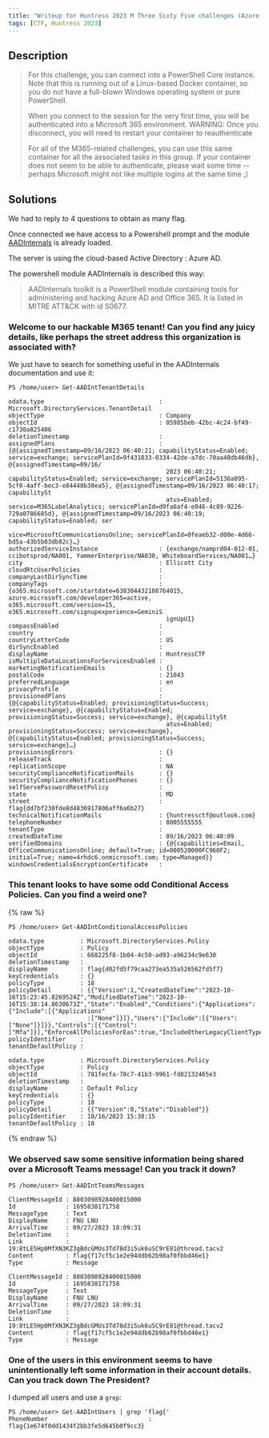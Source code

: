 ```yaml
---
title: "Writeup for Huntress 2023 M Three Sixty Five challenges (Azure AD)"
tags: [CTF, Huntress 2023]
---
```


## Description

> For this challenge, you can connect into a PowerShell Core instance. Note that this is running out of a Linux-based Docker container, so you do not have a full-blown Windows operating system or pure PowerShell.
> 
> When you connect to the session for the very first time, you will be authenticated into a Microsoft 365 environment. WARNING: Once you disconnect, you will need to restart your container to reauthenticate
> 
> For all of the M365-related challenges, you can use this same container for all the associated tasks in this group. If your container does not seem to be able to authenticate, please wait some time -- perhaps Microsoft might not like multiple logins at the same time ;)

## Solutions

We had to reply to 4 questions to obtain as many flag.

Once connected we have access to a Powershell prompt and the module [AADInternals](https://aadinternals.com/aadinternals/) is already loaded.

The server is using the cloud-based Active Directory : Azure AD.

The powershell module AADInternals is described this way:

> AADInternals toolkit is a PowerShell module containing tools for administering and hacking Azure AD and Office 365. It is listed in MITRE ATT&CK with id S0677.

### Welcome to our hackable M365 tenant! Can you find any juicy details, like perhaps the street address this organization is associated with?

We just have to search for something useful in the AADInternals documentation and use it:

```console
PS /home/user> Get-AADIntTenantDetails

odata.type                                : Microsoft.DirectoryServices.TenantDetail
objectType                                : Company
objectId                                  : 05985beb-42bc-4c24-bf49-c1730a825406
deletionTimestamp                         : 
assignedPlans                             : {@{assignedTimestamp=09/16/2023 06:40:21; capabilityStatus=Enabled; service=exchange; servicePlanId=9f431833-0334-42de-a7dc-70aa40db46db}, @{assignedTimestamp=09/16/
                                            2023 06:40:21; capabilityStatus=Enabled; service=exchange; servicePlanId=5136a095-5cf0-4aff-bec3-e84448b38ea5}, @{assignedTimestamp=09/16/2023 06:40:17; capabilitySt
                                            atus=Enabled; service=M365LabelAnalytics; servicePlanId=d9fa6af4-e046-4c89-9226-729a0786685d}, @{assignedTimestamp=09/16/2023 06:40:19; capabilityStatus=Enabled; ser
                                            vice=MicrosoftCommunicationsOnline; servicePlanId=0feaeb32-d00e-4d66-bd5a-43b5b83db82c}…}
authorizedServiceInstance                 : {exchange/namprd04-012-01, ccibotsprod/NA001, YammerEnterprise/NA030, WhiteboardServices/NA001…}
city                                      : Ellicott City
cloudRtcUserPolicies                      : 
companyLastDirSyncTime                    : 
companyTags                               : {o365.microsoft.com/startdate=638304432108764015, azure.microsoft.com/developer365=active, o365.microsoft.com/version=15, o365.microsoft.com/signupexperience=GeminiS
                                            ignUpUI}
compassEnabled                            : 
country                                   : 
countryLetterCode                         : US
dirSyncEnabled                            : 
displayName                               : HuntressCTF
isMultipleDataLocationsForServicesEnabled : 
marketingNotificationEmails               : {}
postalCode                                : 21043
preferredLanguage                         : en
privacyProfile                            : 
provisionedPlans                          : {@{capabilityStatus=Enabled; provisioningStatus=Success; service=exchange}, @{capabilityStatus=Enabled; provisioningStatus=Success; service=exchange}, @{capabilitySt
                                            atus=Enabled; provisioningStatus=Success; service=exchange}, @{capabilityStatus=Enabled; provisioningStatus=Success; service=exchange}…}
provisioningErrors                        : {}
releaseTrack                              : 
replicationScope                          : NA
securityComplianceNotificationMails       : {}
securityComplianceNotificationPhones      : {}
selfServePasswordResetPolicy              : 
state                                     : MD
street                                    : flag{dd7bf230fde8d4836917806aff6a6b27}
technicalNotificationMails                : {huntressctf@outlook.com}
telephoneNumber                           : 8005555555
tenantType                                : 
createdDateTime                           : 09/16/2023 06:40:09
verifiedDomains                           : {@{capabilities=Email, OfficeCommunicationsOnline; default=True; id=000520000FC960F2; initial=True; name=4rhdc6.onmicrosoft.com; type=Managed}}
windowsCredentialsEncryptionCertificate   :
```

### This tenant looks to have some odd Conditional Access Policies. Can you find a weird one?

{% raw %}
```console
PS /home/user> Get-AADIntConditionalAccessPolicies

odata.type          : Microsoft.DirectoryServices.Policy
objectType          : Policy
objectId            : 668225f8-1b04-4c50-ad93-a96234c9e630
deletionTimestamp   :
displayName         : flag{d02fd5f79caa273ea535a526562fd5f7}
keyCredentials      : {}
policyType          : 18
policyDetail        : {{"Version":1,"CreatedDateTime":"2023-10-16T15:23:45.8269524Z","ModifiedDateTime":"2023-10-16T15:38:14.8630673Z","State":"Enabled","Conditions":{"Applications":{"Include":[{"Applications"
                      :["None"]}]},"Users":{"Include":[{"Users":["None"]}]}},"Controls":[{"Control":["Mfa"]}],"EnforceAllPoliciesForEas":true,"IncludeOtherLegacyClientTypeForEvaluation":true}}
policyIdentifier    :
tenantDefaultPolicy :

odata.type          : Microsoft.DirectoryServices.Policy
objectType          : Policy
objectId            : 781fecfa-78c7-41b3-9961-fd82132465e3
deletionTimestamp   :
displayName         : Default Policy
keyCredentials      : {}
policyType          : 18
policyDetail        : {{"Version":0,"State":"Disabled"}}
policyIdentifier    : 10/16/2023 15:38:15
tenantDefaultPolicy : 18
```
{% endraw %}

### We observed saw some sensitive information being shared over a Microsoft Teams message! Can you track it down?

```console
PS /home/user> Get-AADIntTeamsMessages

ClientMessageId : 8803098928400015000
Id              : 1695838171758
MessageType     : Text
DisplayName     : FNU LNU
ArrivalTime     : 09/27/2023 18:09:31
DeletionTime    :
Link            : 19:8tLE5Hp0MfXN3KZ3gBdcGMUs3Td78d3i5uk6uSC9rE81@thread.tacv2
Content         : flag{f17cf5c1e2e94ddb62b98af0fbbd46e1}
Type            : Message

ClientMessageId : 8803098928400015000
Id              : 1695838171758
MessageType     : Text
DisplayName     : FNU LNU
ArrivalTime     : 09/27/2023 18:09:31
DeletionTime    :
Link            : 19:8tLE5Hp0MfXN3KZ3gBdcGMUs3Td78d3i5uk6uSC9rE81@thread.tacv2
Content         : flag{f17cf5c1e2e94ddb62b98af0fbbd46e1}
Type            : Message
```

### One of the users in this environment seems to have unintentionally left some information in their account details. Can you track down The President?

I dumped all users and use a `grep`:

```console
PS /home/user> Get-AADIntUsers | grep 'flag{'                    
PhoneNumber                            : flag{1e674f0dd1434f2bb3fe5d645b0f9cc3}
```
